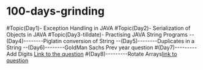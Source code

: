 # 100-days-grinding
#Topic(Day1)- Exception Handling in JAVA
#Topic(Day2)- Serialization of Objects in JAVA
#Topic(Day3-tilldate)- Practising JAVA String Programs
--(Day4)--------Piglatin conversion of String
--(Day5)--------Duplicates in a String
--(Day6)--------GoldMan Sachs Prev year question
#(Day7)---------Add Digits [Link to the question](https://leetcode.com/problems/add-digits/)
#(Day8)---------Rotate Arrays[link to question](https://leetcode.com/problems/rotate-array/submissions/)
